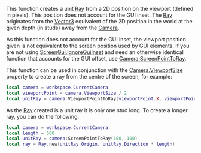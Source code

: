 This function creates a unit [Ray](https://developer.roblox.com/en-us/api-reference/datatype/Ray) from a 2D position on the viewport (defined in pixels). This position does not account for the GUI inset. The [Ray](https://developer.roblox.com/en-us/api-reference/datatype/Ray) originates from the [Vector3](https://developer.roblox.com/en-us/api-reference/datatype/Vector3) equivalent of the 2D position in the world at the given depth (in studs) away from the [Camera](https://developer.roblox.com/en-us/api-reference/class/Camera).

As this function does not account for the GUI inset, the viewport position given is not equivalent to the screen position used by GUI elements. If you are not using [ScreenGui.IgnoreGuiInset](https://developer.roblox.com/en-us/api-reference/property/ScreenGui/IgnoreGuiInset) and need an otherwise identical function that accounts for the GUI offset, use [Camera:ScreenPointToRay](https://developer.roblox.com/en-us/api-reference/function/Camera/ScreenPointToRay).

This function can be used in conjunction with the [Camera.ViewportSize](https://developer.roblox.com/en-us/api-reference/property/Camera/ViewportSize) property to create a ray from the centre of the screen, for example:

```Lua
local camera = workspace.CurrentCamera
local viewportPoint = camera.ViewportSize / 2
local unitRay = camera:ViewportPointToRay(viewportPoint.X, viewportPoint.Y, 0)
``` 

As the [Ray](https://developer.roblox.com/en-us/api-reference/datatype/Ray) created is a unit ray it is only one stud long. To create a longer ray, you can do the following:

```Lua
local camera = workspace.CurrentCamera
local length = 500
local unitRay = camera:ScreenPointToRay(100, 100)
local ray = Ray.new(unitRay.Origin, unitRay.Direction * length)
```